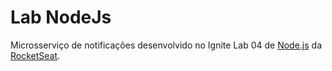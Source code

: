 # Lab NodeJs

Microsserviço de notificações desenvolvido no Ignite Lab 04 de [Node.js](https://nodejs.dev/) da [RocketSeat](https://www.rocketseat.com.br/).
